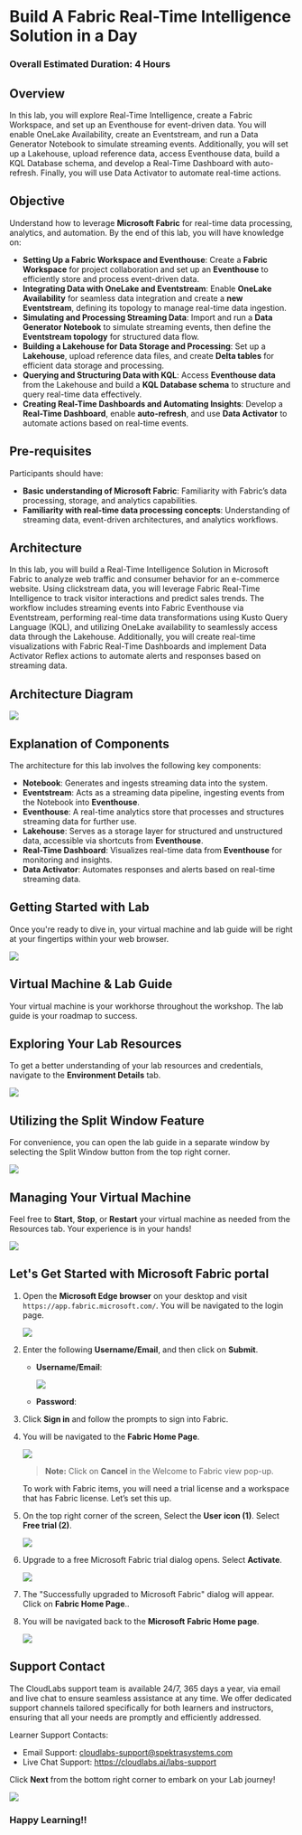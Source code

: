 
# Build A Fabric Real-Time Intelligence Solution in a Day 
### Overall Estimated Duration: 4 Hours
## Overview

In this lab, you will explore Real-Time Intelligence, create a Fabric Workspace, and set up an Eventhouse for event-driven data. You will enable OneLake Availability, create an Eventstream, and run a Data Generator Notebook to simulate streaming events. Additionally, you will set up a Lakehouse, upload reference data, access Eventhouse data, build a KQL Database schema, and develop a Real-Time Dashboard with auto-refresh. Finally, you will use Data Activator to automate real-time actions.

## Objective  

Understand how to leverage **Microsoft Fabric** for real-time data processing, analytics, and automation. By the end of this lab, you will have knowledge on:  

- **Setting Up a Fabric Workspace and Eventhouse**: Create a **Fabric Workspace** for project collaboration and set up an **Eventhouse** to efficiently store and process event-driven data.  
- **Integrating Data with OneLake and Eventstream**: Enable **OneLake Availability** for seamless data integration and create a **new Eventstream**, defining its topology to manage real-time data ingestion.  
- **Simulating and Processing Streaming Data**: Import and run a **Data Generator Notebook** to simulate streaming events, then define the **Eventstream topology** for structured data flow.  
- **Building a Lakehouse for Data Storage and Processing**: Set up a **Lakehouse**, upload reference data files, and create **Delta tables** for efficient data storage and processing.  
- **Querying and Structuring Data with KQL**: Access **Eventhouse data** from the Lakehouse and build a **KQL Database schema** to structure and query real-time data effectively.  
- **Creating Real-Time Dashboards and Automating Insights**: Develop a **Real-Time Dashboard**, enable **auto-refresh**, and use **Data Activator** to automate actions based on real-time events.  

## Pre-requisites

Participants should have:  

- **Basic understanding of Microsoft Fabric**: Familiarity with Fabric’s data processing, storage, and analytics capabilities.  
- **Familiarity with real-time data processing concepts**: Understanding of streaming data, event-driven architectures, and analytics workflows.  

## Architecture

In this lab, you will build a Real-Time Intelligence Solution in Microsoft Fabric to analyze web traffic and consumer behavior for an e-commerce website. Using clickstream data, you will leverage Fabric Real-Time Intelligence to track visitor interactions and predict sales trends. The workflow includes streaming events into Fabric Eventhouse via Eventstream, performing real-time data transformations using Kusto Query Language (KQL), and utilizing OneLake availability to seamlessly access data through the Lakehouse. Additionally, you will create real-time visualizations with Fabric Real-Time Dashboards and implement Data Activator Reflex actions to automate alerts and responses based on streaming data.

## Architecture Diagram

![](media/architecture.png)

## Explanation of Components

The architecture for this lab involves the following key components:

- **Notebook**: Generates and ingests streaming data into the system.  
- **Eventstream**: Acts as a streaming data pipeline, ingesting events from the Notebook into **Eventhouse**.  
- **Eventhouse**: A real-time analytics store that processes and structures streaming data for further use.  
- **Lakehouse**: Serves as a storage layer for structured and unstructured data, accessible via shortcuts from **Eventhouse**.  
- **Real-Time Dashboard**: Visualizes real-time data from **Eventhouse** for monitoring and insights.  
- **Data Activator**: Automates responses and alerts based on real-time streaming data.  

## Getting Started with Lab
Once you're ready to dive in, your virtual machine and lab guide will be right at your fingertips within your web browser.

![](media/guide-01.png)

## Virtual Machine & Lab Guide
Your virtual machine is your workhorse throughout the workshop. The lab guide is your roadmap to success.

## Exploring Your Lab Resources
To get a better understanding of your lab resources and credentials, navigate to the **Environment Details** tab.

![](media/getting-started-2upd.png)

## Utilizing the Split Window Feature
For convenience, you can open the lab guide in a separate window by selecting the Split Window button from the top right corner.

![](media/getting-started-3upd.png)

## Managing Your Virtual Machine
Feel free to **Start**, **Stop**, or **Restart** your virtual machine as needed from the Resources tab. Your experience is in your hands!

![](media/getting-started-5upd.png)

## Let's Get Started with Microsoft Fabric portal
 
1. Open the **Microsoft Edge browser** on your desktop and visit `https://app.fabric.microsoft.com/`. You will be navigated to the login page.

    ![](media/guide-58.png)


2. Enter the following **Username/Email**, and then click on **Submit**.  

    - **Username/Email**:<inject key="AzureAdUserEmail"></inject>

      ![](media/guide-59.png)

    - **Password**:<inject key="AzureAdUserPassword"></inject> 

3. Click **Sign in** and follow the prompts to sign into Fabric.

4. You will be navigated to the **Fabric Home Page**.

    ![](media/guide-60.png)

    > **Note:** Click on **Cancel** in the Welcome to Fabric view pop-up.

    To work with Fabric items, you will need a trial license and a workspace that has Fabric license. Let’s set this up.

5. On the top right corner of the screen, Select the **User** **icon (1)**. Select **Free trial (2)**.

    ![](media/image11upd1.png)

6. Upgrade to a free Microsoft Fabric trial dialog opens. Select **Activate**.

    ![](media/image12upd1.png)

7. The "Successfully upgraded to Microsoft Fabric" dialog will appear. Click on **Fabric Home Page**..      

8. You will be navigated back to the **Microsoft** **Fabric Home page**.

    ![](media/guide-60.png)

## Support Contact

The CloudLabs support team is available 24/7, 365 days a year, via email and live chat to ensure seamless assistance at any time. We offer dedicated support channels tailored specifically for both learners and instructors, ensuring that all your needs are promptly and efficiently addressed.

Learner Support Contacts:

- Email Support: cloudlabs-support@spektrasystems.com
- Live Chat Support: https://cloudlabs.ai/labs-support

Click **Next** from the bottom right corner to embark on your Lab journey!

![](media/up4.png)

### Happy Learning!!

